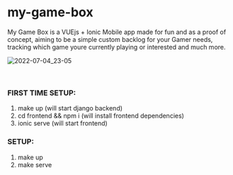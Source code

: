 # my-game-box
My Game Box is a VUEjs + Ionic Mobile app made for fun and as a proof of concept, 
aiming to be a simple custom backlog for your Gamer needs, tracking which game youre currently playing or interested and much more.


![2022-07-04_23-05](https://user-images.githubusercontent.com/78284549/177235575-c2c357ab-0cbd-42aa-b83b-b93535507057.png)

<br>
<h3> FIRST TIME SETUP: </h3>

1. make up (will start django backend) 
2. cd frontend && npm i (will install frontend dependencies)
3. ionic serve (will start frontend) 

<h3> SETUP: </h3>

1. make up
2. make serve 
